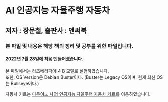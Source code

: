 # AI 인공지능 자율주행 자동차
## 저자 : 장문철, 출판사 : 앤써북

### 본 파일 및 내용은 해당 책의 정리 및 공부를 위한 파일입니다.
#### 2022년 7월 28일에 처음 만들어졌습니다. 

본 파일에서는 라즈베리파이 4 B 모델로 실험하였습니다.     
또한, OS Version은 Debian Buster이다.
(Buster는 Legacy OS이며, 현재 최신 OS는 Bullseye이다.)

자동차 키트는 [다두이노 사의 인공지능 자율주행 자동차 키트](http://daduino.co.kr/product/rb080-%EC%9D%B8%EA%B3%B5%EC%A7%80%EB%8A%A5-%EC%9E%90%EC%9C%A8%EC%A3%BC%ED%96%89-%EC%9E%90%EB%8F%99%EC%B0%A8/3290/category/80/display/1/)를 이용하였습니다.


